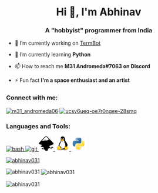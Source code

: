 <h1 align="center">Hi 👋, I'm Abhinav</h1>
<h3 align="center">A "hobbyist" programmer from India</h3>

- 🔭 I’m currently working on [TermBot](https://www.gitlab.com/abhinav031/termbot)

- 🌱 I’m currently learning **Python**

- 📫 How to reach me **M31 Andromeda#7063 on Discord**

- ⚡ Fun fact **I'm a space enthusiast and an artist**

<h3 align="left">Connect with me:</h3>
<p align="left">
<a href="https://twitter.com/m31_andromeda06" target="blank"><img align="center" src="https://cdn.jsdelivr.net/npm/simple-icons@3.0.1/icons/twitter.svg" alt="m31_andromeda06" height="30" width="40" /></a>
<a href="https://www.youtube.com/channel/UCSv6UeQ-Oe7r0NgEE-28SmQ" target="blank"><img align="center" src="https://cdn.jsdelivr.net/npm/simple-icons@3.0.1/icons/youtube.svg" alt="ucsv6ueq-oe7r0ngee-28smq" height="30" width="40" /></a>
</p>

<h3 align="left">Languages and Tools:</h3>
<p align="left"> <a href="https://www.gnu.org/software/bash/" target="_blank"> <img src="https://www.vectorlogo.zone/logos/gnu_bash/gnu_bash-icon.svg" alt="bash" width="40" height="40"/> </a> <a href="https://git-scm.com/" target="_blank"> <img src="https://www.vectorlogo.zone/logos/git-scm/git-scm-icon.svg" alt="git" width="40" height="40"/> </a> <a href="https://www.inkscape.org" target="_blank"> <img src="./9D5DBF54-CAE4-4C86-B696-F15CD3002C41.png" alt="inkscape" width="40" height="40"/> </a> <a href="https://www.linux.org/" target="_blank"> <img src="https://raw.githubusercontent.com/devicons/devicon/master/icons/linux/linux-original.svg" alt="linux" width="40" height="40"/> </a> <a href="https://www.python.org" target="_blank"> <img src="https://raw.githubusercontent.com/devicons/devicon/master/icons/python/python-original.svg" alt="python" width="40" height="40"/> </a> </p>
<p align="left"> <a href="https://github.com/ryo-ma/github-profile-trophy"><img src="https://github-profile-trophy.vercel.app/?username=abhinav031" alt="abhinav031" /></a> </p>


<p><img align="left" src="https://github-readme-stats.vercel.app/api/top-langs?username=abhinav031&show_icons=true&locale=en&layout=compact" alt="abhinav031" /></p>

<p>&nbsp;<img align="center" src="https://github-readme-stats.vercel.app/api?username=abhinav031&show_icons=true&theme=dracula&locale=en" alt="abhinav031" /></p>

<p><img align="center" src="https://github-readme-streak-stats.herokuapp.com/?user=abhinav031&theme=dark" alt="abhinav031" /></p>


